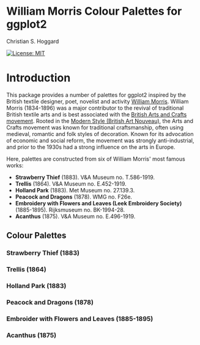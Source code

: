 William Morris Colour Palettes for ggplot2 
================
Christian S. Hoggard

[![License:
MIT](https://img.shields.io/badge/License-MIT-yellow.svg)](https://github.com/cshoggard/morris/blob/master/LICENSE.md)


# Introduction

This package provides a number of palettes for ggplot2 inspired by the British textile designer, poet, novelist and activity [William Morris](https://en.wikipedia.org/wiki/William_Morris). William Morris (1834-1896) was a major contributor to the revival of traditional British textile arts and is best associated with the [British Arts and Crafts movement](https://en.wikipedia.org/wiki/Arts_and_Crafts_movement). Rooted in the [Modern Style (British Art Nouveau)](https://en.wikipedia.org/wiki/Modern_Style_(British_Art_Nouveau_style)), the Arts and Crafts movement was known for traditional craftsmanship, often using medieval, romantic and folk styles of decoration. Known for its advocation of economic and social reform, the movement was strongly anti-industrial, and prior to the 1930s had a strong influence on the arts in Europe.  

Here, palettes are constructed from six of William Morris' most famous works:  
- **Strawberry Thief** (1883). V&A Museum no. T.586-1919.  
- **Trellis** (1864). V&A Museum no. E.452-1919.  
- **Holland Park** (1883). Met Museum no. 27.139.3.  
- **Peacock and Dragons** (1878). WMG no. F26e.  
- **Embroidery with Flowers and Leaves (Leek Embroidery Society)** (1885-1895). Rijksmuseum no. BK-1994-28.  
- **Acanthus** (1875). V&A Museum no. E.496-1919.  

## Colour Palettes

### Strawberry Thief (1883)  

### Trellis (1864)  

### Holland Park (1883)  

### Peacock and Dragons (1878)  

### Embroider with Flowers and Leaves (1885-1895)  

### Acanthus (1875)
